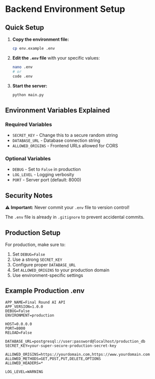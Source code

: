 # Backend Environment Setup

## Quick Setup

1. **Copy the environment file:**
   ```bash
   cp env.example .env
   ```

2. **Edit the `.env` file** with your specific values:
   ```bash
   nano .env
   # or
   code .env
   ```

3. **Start the server:**
   ```bash
   python main.py
   ```

## Environment Variables Explained

### Required Variables
- `SECRET_KEY` - Change this to a secure random string
- `DATABASE_URL` - Database connection string
- `ALLOWED_ORIGINS` - Frontend URLs allowed for CORS

### Optional Variables
- `DEBUG` - Set to `False` in production
- `LOG_LEVEL` - Logging verbosity
- `PORT` - Server port (default: 8000)

## Security Notes

⚠️ **Important:** Never commit your `.env` file to version control!

The `.env` file is already in `.gitignore` to prevent accidental commits.

## Production Setup

For production, make sure to:

1. Set `DEBUG=False`
2. Use a strong `SECRET_KEY`
3. Configure proper `DATABASE_URL`
4. Set `ALLOWED_ORIGINS` to your production domain
5. Use environment-specific settings

## Example Production .env

```env
APP_NAME=Final Round AI API
APP_VERSION=1.0.0
DEBUG=False
ENVIRONMENT=production

HOST=0.0.0.0
PORT=8000
RELOAD=False

DATABASE_URL=postgresql://user:password@localhost/production_db
SECRET_KEY=your-super-secure-production-secret-key

ALLOWED_ORIGINS=https://yourdomain.com,https://www.yourdomain.com
ALLOWED_METHODS=GET,POST,PUT,DELETE,OPTIONS
ALLOWED_HEADERS=*

LOG_LEVEL=WARNING
``` 